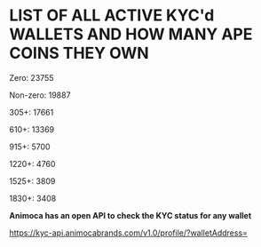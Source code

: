 # LIST OF ALL ACTIVE KYC'd WALLETS AND HOW MANY APE COINS THEY OWN

Zero: 23755

Non-zero: 19887

305+: 17661

610+: 13369

915+: 5700

1220+: 4760

1525+: 3809

1830+: 3408

**Animoca has an open API to check the KYC status for any wallet**

https://kyc-api.animocabrands.com/v1.0/profile/?walletAddress=